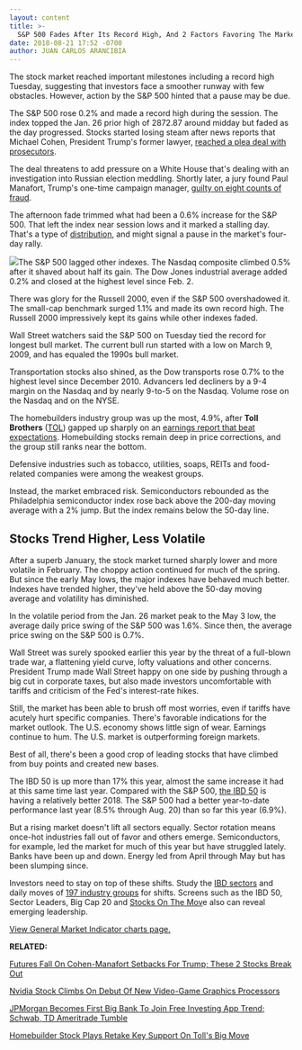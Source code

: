 ```yaml
---
layout: content
title: >-
  S&P 500 Fades After Its Record High, And 2 Factors Favoring The Market Since May
date: 2018-08-21 17:52 -0700
author: JUAN CARLOS ARANCIBIA
---
```






The stock market reached important milestones including a record high Tuesday, suggesting that investors face a smoother runway with few obstacles. However, action by the S&P 500 hinted that a pause may be due.




The S&P 500 rose 0.2% and made a record high during the session. The index topped the Jan. 26 prior high of 2872.87 around midday but faded as the day progressed. Stocks started losing steam after news reports that Michael Cohen, President Trump's former lawyer, [reached a plea deal with prosecutors](https://www.investors.com/politics/michael-cohen-donald-trump-fixer-pleads-guilty/).


The deal threatens to add pressure on a White House that's dealing with an investigation into Russian election meddling. Shortly later, a jury found Paul Manafort, Trump's one-time campaign manager, [guilty on eight counts of fraud](https://www.investors.com/politics/paul-manafort-found-guilty-8-counts/).


The afternoon fade trimmed what had been a 0.6% increase for the S&P 500. That left the index near session lows and it marked a stalling day. That's a type of [distribution](http://www.investors.com/ibd-university/market-timing/market-tops/), and might signal a pause in the market's four-day rally.


![](https://www.investors.com/wp-content/uploads/2018/08/MP082118-226x300.jpg)The S&P 500 lagged other indexes. The Nasdaq composite climbed 0.5% after it shaved about half its gain. The Dow Jones industrial average added 0.2% and closed at the highest level since Feb. 2.


There was glory for the Russell 2000, even if the S&P 500 overshadowed it. The small-cap benchmark surged 1.1% and made its own record high. The Russell 2000 impressively kept its gains while other indexes faded.


Wall Street watchers said the S&P 500 on Tuesday tied the record for longest bull market. The current bull run started with a low on March 9, 2009, and has equaled the 1990s bull market.


Transportation stocks also shined, as the Dow transports rose 0.7% to the highest level since December 2010. Advancers led decliners by a 9-4 margin on the Nasdaq and by nearly 9-to-5 on the Nasdaq. Volume rose on the Nasdaq and on the NYSE.


The homebuilders industry group was up the most, 4.9%, after **Toll Brothers** ([TOL](https://research.investors.com/quote.aspx?symbol=TOL)) gapped up sharply on an [earnings report that beat expectations](https://www.investors.com/news/housing-crisis-toll-bros-earnings-toll-bros-stock-soars/). Homebuilding stocks remain deep in price corrections, and the group still ranks near the bottom.


Defensive industries such as tobacco, utilities, soaps, REITs and food-related companies were among the weakest groups.


Instead, the market embraced risk. Semiconductors rebounded as the Philadelphia semiconductor index rose back above the 200-day moving average with a 2% jump. But the index remains below the 50-day line.


Stocks Trend Higher, Less Volatile
----------------------------------


After a superb January, the stock market turned sharply lower and more volatile in February. The choppy action continued for much of the spring. But since the early May lows, the major indexes have behaved much better. Indexes have trended higher, they've held above the 50-day moving average and volatility has diminished.


In the volatile period from the Jan. 26 market peak to the May 3 low, the average daily price swing of the S&P 500 was 1.6%. Since then, the average price swing on the S&P 500 is 0.7%.


Wall Street was surely spooked earlier this year by the threat of a full-blown trade war, a flattening yield curve, lofty valuations and other concerns. President Trump made Wall Street happy on one side by pushing through a big cut in corporate taxes, but also made investors uncomfortable with tariffs and criticism of the Fed's interest-rate hikes.


Still, the market has been able to brush off most worries, even if tariffs have acutely hurt specific companies. There's favorable indications for the market outlook. The U.S. economy shows little sign of wear. Earnings continue to hum. The U.S. market is outperforming foreign markets.


Best of all, there's been a good crop of leading stocks that have climbed from buy points and created new bases.


The IBD 50 is up more than 17% this year, almost the same increase it had at this same time last year. Compared with the S&P 500, [the IBD 50](https://research.investors.com/stock-lists/ibd-50/) is having a relatively better 2018. The S&P 500 had a better year-to-date performance last year (8.5% through Aug. 20) than so far this year (6.9%).


But a rising market doesn't lift all sectors equally. Sector rotation means once-hot industries fall out of favor and others emerge. Semiconductors, for example, led the market for much of this year but have struggled lately. Banks have been up and down. Energy led from April through May but has been slumping since.


Investors need to stay on top of these shifts. Study the [IBD sectors](https://www.investors.com/data-tables/ibd-smart-nyse-nasdaq-tables-aug-20-2018/) and daily moves of [197 industry groups](https://www.investors.com/data-tables/industry-group-rankings-aug-20-2018/) for shifts. Screens such as the IBD 50, Sector Leaders, Big Cap 20 and [Stocks On The Mov](https://research.investors.com/stocksonthemove.aspx)e also can reveal emerging leadership.


[View General Market Indicator charts page.](https://www.investors.com/wp-content/uploads/2018/08/IBD2108152457GMI.pdf)


**RELATED:**


[Futures Fall On Cohen-Manafort Setbacks For Trump; These 2 Stocks Break Out](https://www.investors.com/market-trend/stock-market-today/dow-jones-futures-cohen-guilty-trump-urban-outfitters-la-z-boy/)


[Nvidia Stock Climbs On Debut Of New Video-Game Graphics Processors](https://www.investors.com/news/technology/nvidia-stock-gaming-graphics-processors/)


[JPMorgan Becomes First Big Bank To Join Free Investing App Trend; Schwab, TD Ameritrade Tumble](https://www.investors.com/news/free-investing-app-jpmorgan-chase-robinhood/)


[Homebuilder Stock Plays Retake Key Support On Toll's Big Move](https://www.investors.com/etfs-and-funds/etfs/homebuilder-stocks-rally-toll-earnings/)




